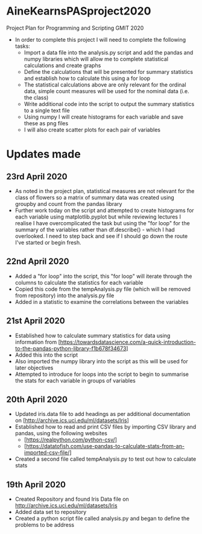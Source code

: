 # AineKearnsPASproject2020
Project Plan for Programming and Scripting GMIT 2020
- In order to complete this project I will need to complete the following tasks:
  - Import a data file into the analysis.py script and add the pandas and numpy libraries which will allow me to complete statistical calculations and create graphs
  - Define the calculations that will be presented for summary statistics and establish how to calculate this using a for loop
  - The statistical calculations above are only relevant for the ordinal data, simple count measures will be used for the nominal data (i.e. the class)
  - Write additional code into the script to output the summary statistics to a single text file 
  - Using numpy I will create histograms for each variable and save these as png files
  - I will also create scatter plots for each pair of variables 

# Updates made
## 23rd April 2020
* As noted in the project plan, statistical measures are not relevant for the class of flowers so a matrix of summary data was created using groupby and count from the pandas library
* Further work today on the script and attempted to create histograms for each variable using matplotlib.pyplot but while reviewing lectures I realise I have overcomplicated the task but using the "for loop" for the summary of the variables rather than df.describe() - which I had overlooked.  I need to step back and see if I should go down the route I've started or begin fresh.
## 22nd April 2020
* Added a "for loop" into the script, this "for loop" will iterate through the columns to calculate the statistics for each variable
* Copied this code from the tempAnalysis.py file (which will be removed from repository) into the analysis.py file
* Added in a statistic to examine the correlations between the variables 
## 21st April 2020
* Established how to calculate summary statistics for data using information from [https://towardsdatascience.com/a-quick-introduction-to-the-pandas-python-library-f1b678f34673]
* Added this into the script
* Also imported the numpy library into the script as this will be used for later objectives
* Attempted to introduce for loops into the script to begin to summarise the stats for each variable in groups of variables
## 20th April 2020
* Updated iris.data file to add headings as per additional documentation on [http://archive.ics.uci.edu/ml/datasets/Iris]
* Established how to read and print CSV files by importing CSV library and pandas, using the following websites
  * [https://realpython.com/python-csv/]
  * [https://datatofish.com/use-pandas-to-calculate-stats-from-an-imported-csv-file/]
* Created a second file called tempAnalysis.py to test out how to calculate stats 
## 19th April 2020
* Created Repository and found Iris Data file on http://archive.ics.uci.edu/ml/datasets/Iris
* Added data set to repository
* Created a python script file called analysis.py and began to define the problems to be address